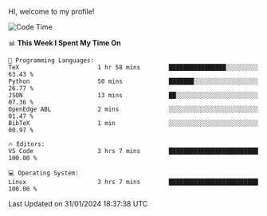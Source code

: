HI, welcome to my profile!
<!--START_SECTION:waka-->
![Code Time](http://img.shields.io/badge/Code%20Time-1%2C835%20hrs%2035%20mins-blue)

📊 **This Week I Spent My Time On** 

```text
💬 Programming Languages: 
TeX                      1 hr 58 mins        ████████████████░░░░░░░░░   63.43 % 
Python                   50 mins             ███████░░░░░░░░░░░░░░░░░░   26.77 % 
JSON                     13 mins             ██░░░░░░░░░░░░░░░░░░░░░░░   07.36 % 
OpenEdge ABL             2 mins              ░░░░░░░░░░░░░░░░░░░░░░░░░   01.47 % 
BibTeX                   1 min               ░░░░░░░░░░░░░░░░░░░░░░░░░   00.97 % 

🔥 Editors: 
VS Code                  3 hrs 7 mins        █████████████████████████   100.00 % 

💻 Operating System: 
Linux                    3 hrs 7 mins        █████████████████████████   100.00 % 
```


 Last Updated on 31/01/2024 18:37:38 UTC
<!--END_SECTION:waka-->
